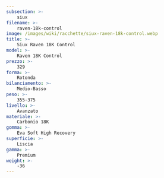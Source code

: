 ```yaml
---
subsection: >-
    siux
filename: >-
    raven-18k-control
image: /images/wiki/racchette/siux-raven-18k-control.webp
title: >-
    Siux Raven 18K Control
model: >-
    Raven 18K Control
prezzo: >-
    329
forma: >-
    Rotonda
bilanciamento: >-
    Medio-Basso
peso: >-
    355-375
livello: >-
    Avanzato
materiale: >-
    Carbonio 18K
gomma: >-
    Eva Soft High Recovery
superficie: >-
    Liscia
gamma: >-
    Premium
weight: >-
    -36
---
```

